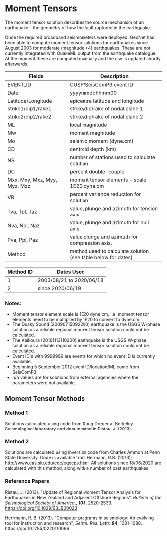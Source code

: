 # Moment Tensors

The moment tensor solution describes the source mechanism of an earthquake - the geometry of how the fault ruptured in the earthquake. 

Once the required broadband seismometers were deployed, GeoNet has been able to compute moment tensor solutions for earthquakes since August 2003 for moderate (magnitude >4) earthquakes. These are not currently integrated with QuakeML output from the earthquake catalogue. At the moment these are computed manually and the csv is updated shortly afterwards. 

Fields | Description |
-------| ----------- |
EVENT_ID | CUSP/SeisComP3 event ID |
Date | yyyymmddhhmm00 |
Latitude/Longitude | epicentre latitude and longitude |
strike1/dip1/rake1 | strike/dip/rake of nodal plane 1 |
strike2/dip2/rake2 | strike/dip/rake of nodal plane 2 |
ML | local magnitude |
Mw | moment magnitude |
Mo | seismic moment (dyne.cm) |
CD | centroid depth (km) |
NS | number of stations used to calculate solution |
DC | percent double-couple |
Mxx, Mxy, Mxz, Myy, Myz, Mzz | moment tensor elements - scale 1E20 dyne.cm |
VR | percent variance reduction for solution |
Tva, Tpl, Taz | value, plunge and azimuth for tension axis |
Nva, Npl, Naz | value, plunge and azimuth for null axis |
Pva, Ppl, Paz | value plunge and azimuth for compression  axis. |
Method | method used to calculate solution (see table below for dates) |


Method ID | Dates Used
-------| -----------
1 | 2003/08/21 to 2020/06/18
2 | since 2020/06/19


### Notes:
- Moment tensor element scale is 1E20 dyne.cm, i.e. moment tensor elements need to be multiplied by 1E20 to convert to dyne.cm.
- The Dusky Sound (20090715092200) earthquake is the USGS W-phase solution as a reliable regional moment tensor solution could not be calculated.
- The Kaikoura (20161113110200) earthquake is the USGS W-phase solution as a reliable regional moment tensor solution could not be calculated.
- Event ID's with 9999999 are events for which no event ID is currently available.
- Beginning 5 September 2012 event ID/location/ML come from SeisComP3
- n/a values are for solutions from external agencies where the parameters were not available. 

## Moment Tensor Methods

### Method 1
Solutions calculated using code from Doug Dreger at Berkeley Seismological laboratory and documented in Ristau, J. (2013). 

### Method 2
Solutions are calculated using inversion code from Charles Ammon at Penn State University. Code is available from Hermann, R.B. (2013); http://www.eas.slu.edu/eqc/eqccps.html. All solutions since 18/06/2020 are calculated with this method, along with a number of past earthquakes. 

### Reference Papers

Ristau, J. (2013). "Update of Regional Moment Tensor Analysis for Earthquakes in New Zealand and Adjacent Offshore Regions". *Bulletin of the Seismological Society of America*., ***103***, 2520-2533. https://doi.org/10.1029/93JB00023

Herrmann, R. B. (2013). "Computer programs in seismology: An evolving tool for instruction and research", *Seism. Res. Lettr.* ***84***, 1081-1088. https://doi:10.1785/0220110096
